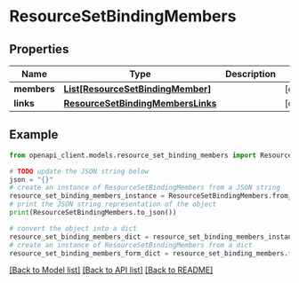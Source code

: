# ResourceSetBindingMembers


## Properties

Name | Type | Description | Notes
------------ | ------------- | ------------- | -------------
**members** | [**List[ResourceSetBindingMember]**](ResourceSetBindingMember.md) |  | [optional] 
**links** | [**ResourceSetBindingMembersLinks**](ResourceSetBindingMembersLinks.md) |  | [optional] 

## Example

```python
from openapi_client.models.resource_set_binding_members import ResourceSetBindingMembers

# TODO update the JSON string below
json = "{}"
# create an instance of ResourceSetBindingMembers from a JSON string
resource_set_binding_members_instance = ResourceSetBindingMembers.from_json(json)
# print the JSON string representation of the object
print(ResourceSetBindingMembers.to_json())

# convert the object into a dict
resource_set_binding_members_dict = resource_set_binding_members_instance.to_dict()
# create an instance of ResourceSetBindingMembers from a dict
resource_set_binding_members_form_dict = resource_set_binding_members.from_dict(resource_set_binding_members_dict)
```
[[Back to Model list]](../README.md#documentation-for-models) [[Back to API list]](../README.md#documentation-for-api-endpoints) [[Back to README]](../README.md)


